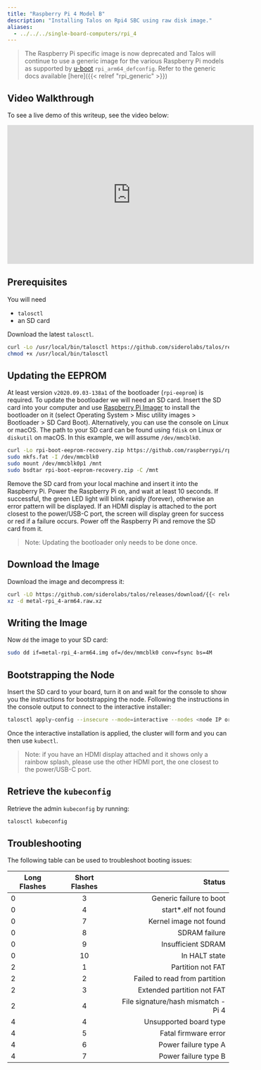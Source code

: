 ```yaml
---
title: "Raspberry Pi 4 Model B"
description: "Installing Talos on Rpi4 SBC using raw disk image."
aliases:
  - ../../../single-board-computers/rpi_4
---
```


> The Raspberry Pi specific image is now deprecated and Talos will continue to use a generic image for the various Raspberry Pi models as supported by [u-boot](https://github.com/u-boot/u-boot/blob/master/doc/board/broadcom/raspberrypi.rst#64-bit) `rpi_arm64_defconfig`.
Refer to the generic docs available [here]({{< relref "rpi_generic" >}})

## Video Walkthrough

To see a live demo of this writeup, see the video below:
<iframe width="560" height="315" src="https://www.youtube.com/embed/aHu1lFir7UU" frameborder="0" allow="accelerometer; autoplay; clipboard-write; encrypted-media; gyroscope; picture-in-picture" allowfullscreen></iframe>

## Prerequisites

You will need

- `talosctl`
- an SD card

Download the latest `talosctl`.

```bash
curl -Lo /usr/local/bin/talosctl https://github.com/siderolabs/talos/releases/download/{{< release >}}/talosctl-$(uname -s | tr "[:upper:]" "[:lower:]")-amd64
chmod +x /usr/local/bin/talosctl
```

## Updating the EEPROM

At least version `v2020.09.03-138a1` of the bootloader (`rpi-eeprom`) is required.
To update the bootloader we will need an SD card.
Insert the SD card into your computer and use [Raspberry Pi Imager](https://www.raspberrypi.org/software/)
to install the bootloader on it (select Operating System > Misc utility images > Bootloader > SD Card Boot).
Alternatively, you can use the console on Linux or macOS.
The path to your SD card can be found using `fdisk` on Linux or `diskutil` on macOS.
In this example, we will assume `/dev/mmcblk0`.

```bash
curl -Lo rpi-boot-eeprom-recovery.zip https://github.com/raspberrypi/rpi-eeprom/releases/download/v2021.04.29-138a1/rpi-boot-eeprom-recovery-2021-04-29-vl805-000138a1.zip
sudo mkfs.fat -I /dev/mmcblk0
sudo mount /dev/mmcblk0p1 /mnt
sudo bsdtar rpi-boot-eeprom-recovery.zip -C /mnt
```

Remove the SD card from your local machine and insert it into the Raspberry Pi.
Power the Raspberry Pi on, and wait at least 10 seconds.
If successful, the green LED light will blink rapidly (forever), otherwise an error pattern will be displayed.
If an HDMI display is attached to the port closest to the power/USB-C port,
the screen will display green for success or red if a failure occurs.
Power off the Raspberry Pi and remove the SD card from it.

> Note: Updating the bootloader only needs to be done once.

## Download the Image

Download the image and decompress it:

```bash
curl -LO https://github.com/siderolabs/talos/releases/download/{{< release >}}/metal-rpi_4-arm64.raw.xz
xz -d metal-rpi_4-arm64.raw.xz
```

## Writing the Image

Now `dd` the image to your SD card:

```bash
sudo dd if=metal-rpi_4-arm64.img of=/dev/mmcblk0 conv=fsync bs=4M
```

## Bootstrapping the Node

Insert the SD card to your board, turn it on and wait for the console to show you the instructions for bootstrapping the node.
Following the instructions in the console output to connect to the interactive installer:

```bash
talosctl apply-config --insecure --mode=interactive --nodes <node IP or DNS name>
```

Once the interactive installation is applied, the cluster will form and you can then use `kubectl`.

> Note: if you have an HDMI display attached and it shows only a rainbow splash,
> please use the other HDMI port, the one closest to the power/USB-C port.

## Retrieve the `kubeconfig`

Retrieve the admin `kubeconfig` by running:

```bash
talosctl kubeconfig
```

## Troubleshooting

The following table can be used to troubleshoot booting issues:

| Long Flashes | Short Flashes |                              Status |
| ------------ | :-----------: | ----------------------------------: |
| 0            |       3       |             Generic failure to boot |
| 0            |       4       |               start\*.elf not found |
| 0            |       7       |              Kernel image not found |
| 0            |       8       |                       SDRAM failure |
| 0            |       9       |                  Insufficient SDRAM |
| 0            |      10       |                       In HALT state |
| 2            |       1       |                   Partition not FAT |
| 2            |       2       |       Failed to read from partition |
| 2            |       3       |          Extended partition not FAT |
| 2            |       4       | File signature/hash mismatch - Pi 4 |
| 4            |       4       |              Unsupported board type |
| 4            |       5       |                Fatal firmware error |
| 4            |       6       |                Power failure type A |
| 4            |       7       |                Power failure type B |
